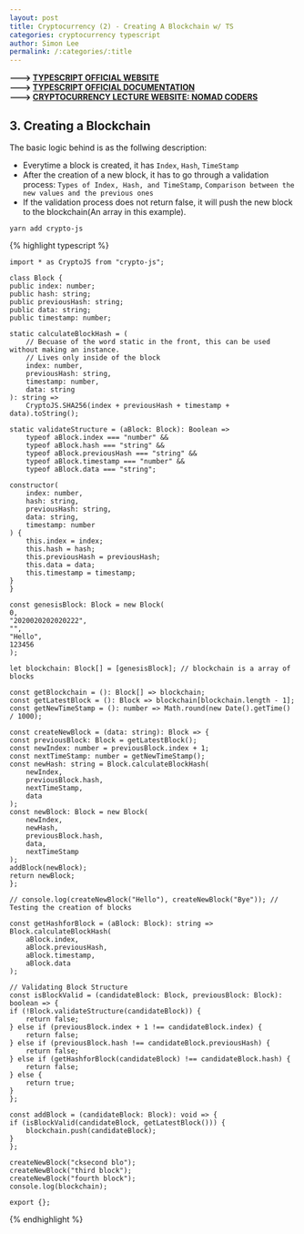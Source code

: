 ```yaml
---
layout: post
title: Cryptocurrency (2) - Creating A Blockchain w/ TS
categories: cryptocurrency typescript
author: Simon Lee
permalink: /:categories/:title
---
```


<strong>---> [TYPESCRIPT OFFICIAL WEBSITE][typescript-offcial]</strong>  
<strong>---> [TYPESCRIPT OFFICIAL DOCUMENTATION][typescript-document]</strong>  
<strong>---> [CRYPTOCURRENCY LECTURE WEBSITE: NOMAD CODERS][instructor]</strong>

## 3. Creating a Blockchain

The basic logic behind is as the follwing description:

- Everytime a block is created, it has `Index`, `Hash`, `TimeStamp`
- After the creation of a new block, it has to go through a validation process: `Types of Index, Hash, and TimeStamp`, `Comparison between the new values and the previous ones`
- If the validation process does not return false, it will push the new block to the blockchain(An array in this example).

`yarn add crypto-js`

{% highlight typescript %}

    import * as CryptoJS from "crypto-js";

    class Block {
    public index: number;
    public hash: string;
    public previousHash: string;
    public data: string;
    public timestamp: number;

    static calculateBlockHash = (
        // Becuase of the word static in the front, this can be used without making an instance.
        // Lives only inside of the block
        index: number,
        previousHash: string,
        timestamp: number,
        data: string
    ): string =>
        CryptoJS.SHA256(index + previousHash + timestamp + data).toString();

    static validateStructure = (aBlock: Block): Boolean =>
        typeof aBlock.index === "number" &&
        typeof aBlock.hash === "string" &&
        typeof aBlock.previousHash === "string" &&
        typeof aBlock.timestamp === "number" &&
        typeof aBlock.data === "string";

    constructor(
        index: number,
        hash: string,
        previousHash: string,
        data: string,
        timestamp: number
    ) {
        this.index = index;
        this.hash = hash;
        this.previousHash = previousHash;
        this.data = data;
        this.timestamp = timestamp;
    }
    }

    const genesisBlock: Block = new Block(
    0,
    "2020020202020222",
    "",
    "Hello",
    123456
    );

    let blockchain: Block[] = [genesisBlock]; // blockchain is a array of blocks

    const getBlockchain = (): Block[] => blockchain;
    const getLatestBlock = (): Block => blockchain[blockchain.length - 1];
    const getNewTimeStamp = (): number => Math.round(new Date().getTime() / 1000);

    const createNewBlock = (data: string): Block => {
    const previousBlock: Block = getLatestBlock();
    const newIndex: number = previousBlock.index + 1;
    const nextTimeStamp: number = getNewTimeStamp();
    const newHash: string = Block.calculateBlockHash(
        newIndex,
        previousBlock.hash,
        nextTimeStamp,
        data
    );
    const newBlock: Block = new Block(
        newIndex,
        newHash,
        previousBlock.hash,
        data,
        nextTimeStamp
    );
    addBlock(newBlock);
    return newBlock;
    };

    // console.log(createNewBlock("Hello"), createNewBlock("Bye")); // Testing the creation of blocks

    const getHashforBlock = (aBlock: Block): string =>
    Block.calculateBlockHash(
        aBlock.index,
        aBlock.previousHash,
        aBlock.timestamp,
        aBlock.data
    );

    // Validating Block Structure
    const isBlockValid = (candidateBlock: Block, previousBlock: Block): boolean => {
    if (!Block.validateStructure(candidateBlock)) {
        return false;
    } else if (previousBlock.index + 1 !== candidateBlock.index) {
        return false;
    } else if (previousBlock.hash !== candidateBlock.previousHash) {
        return false;
    } else if (getHashforBlock(candidateBlock) !== candidateBlock.hash) {
        return false;
    } else {
        return true;
    }
    };

    const addBlock = (candidateBlock: Block): void => {
    if (isBlockValid(candidateBlock, getLatestBlock())) {
        blockchain.push(candidateBlock);
    }
    };

    createNewBlock("cksecond blo");
    createNewBlock("third block");
    createNewBlock("fourth block");
    console.log(blockchain);

    export {};

{% endhighlight %}

<br>
<br>
<br>

[typescript-offcial]: https://www.typescriptlang.org/
[typescript-document]: https://www.typescriptlang.org/docs/
[instructor]: https://nomadcoders.co/
[ts-playground]: https://www.typescriptlang.org/play
